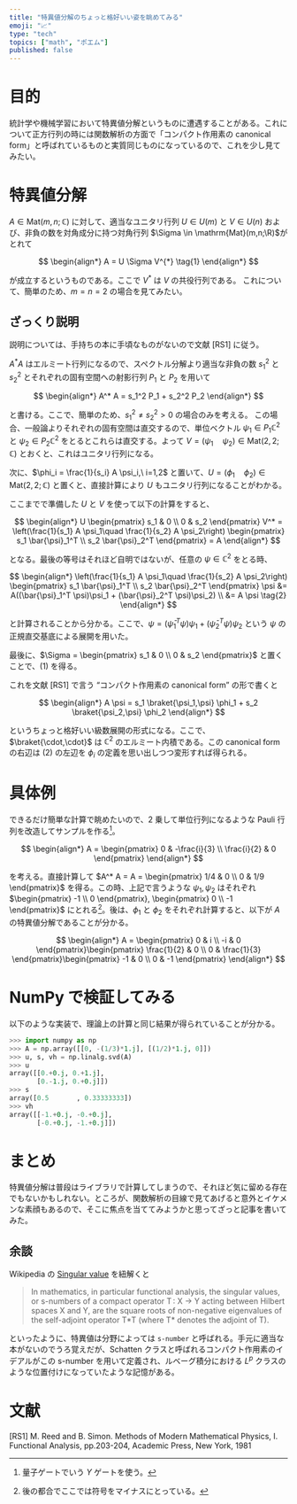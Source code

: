 ```yaml
---
title: "特異値分解のちょっと格好いい姿を眺めてみる"
emoji: "📈"
type: "tech"
topics: ["math", "ポエム"]
published: false
---
```


# 目的

統計学や機械学習において特異値分解というものに遭遇することがある。これについて正方行列の時には関数解析の方面で「コンパクト作用素の canonical form」と呼ばれているものと実質同じものになっているので、これを少し見てみたい。

# 特異値分解

$A \in \mathrm{Mat}(m,n; \mathbb{C})$ に対して、適当なユニタリ行列 $U \in U(m)$ と $V \in U(n)$ および、非負の数を対角成分に持つ対角行列 $\Sigma \in \mathrm{Mat}(m,n;\R)$がとれて

$$
\begin{align*}
A = U \Sigma V^{*}
\tag{1}
\end{align*}
$$

が成立するというものである。ここで $V^*$ は $V$ の共役行列である。
これについて、簡単のため、$m=n=2$ の場合を見てみたい。

## ざっくり説明

説明については、手持ちの本に手頃なものがないので文献 [RS1] に従う。

$A^* A$ はエルミート行列になるので、スペクトル分解より適当な非負の数 $s_1^2$ と $s_2^2$ とそれぞれの固有空間への射影行列 $P_1$ と $P_2$ を用いて

$$
\begin{align*}
A^* A = s_1^2 P_1 + s_2^2 P_2
\end{align*}
$$

と書ける。ここで、簡単のため、$s_1^2 \neq s_2^2 > 0$ の場合のみを考える。
この場合、一般論よりそれぞれの固有空間は直交するので、単位ベクトル $\psi_1 \in P_1 \mathbb{C}^2$ と $\psi_2 \in P_2 \mathbb{C}^2$ をとるとこれらは直交する。よって $V = (\psi_1\quad \psi_2) \in \mathrm{Mat}(2,2;\mathbb{C})$ とおくと、これはユニタリ行列になる。

次に、$\phi_i = \frac{1}{s_i} A \psi_i,\ i=1,2$ と置いて、$U = (\phi_1\quad \phi_2) \in \mathrm{Mat}(2,2;\mathbb{C})$ と置くと、直接計算により $U$ もユニタリ行列になることがわかる。

ここまでで準備した $U$ と $V$ を使って以下の計算をすると、

$$
\begin{align*}
U \begin{pmatrix}
s_1 & 0 \\
0 & s_2
\end{pmatrix} V^* = \left(\frac{1}{s_1} A \psi_1\quad \frac{1}{s_2} A \psi_2\right) \begin{pmatrix}
s_1 \bar{\psi}_1^T \\
s_2 \bar{\psi}_2^T
\end{pmatrix} = A
\end{align*}
$$

となる。最後の等号はそれほど自明ではないが、任意の $\psi \in \mathbb{C}^2$ をとる時、

$$
\begin{align*}
\left(\frac{1}{s_1} A \psi_1\quad \frac{1}{s_2} A \psi_2\right) \begin{pmatrix}
s_1 \bar{\psi}_1^T \\
s_2 \bar{\psi}_2^T
\end{pmatrix} \psi &= A((\bar{\psi}_1^T \psi)\psi_1 + (\bar{\psi}_2^T \psi)\psi_2) \\
&= A \psi
\tag{2}
\end{align*}
$$

と計算されることから分かる。ここで、$\psi = (\bar{\psi}_1^T \psi)\psi_1 + (\bar{\psi}_2^T \psi)\psi_2$ という $\psi$ の正規直交基底による展開を用いた。

最後に、$\Sigma = \begin{pmatrix} s_1 & 0 \\ 0 & s_2 \end{pmatrix}$ と置くことで、(1) を得る。

これを文献 [RS1] で言う “コンパクト作用素の canonical form” の形で書くと

$$
\begin{align*}
A \psi = s_1 \braket{\psi_1,\psi} \phi_1 + s_2 \braket{\psi_2,\psi} \phi_2
\end{align*}
$$

というちょっと格好いい級数展開の形式になる。ここで、$\braket{\cdot,\cdot}$ は $\mathbb{C}^2$ のエルミート内積である。この canonical form の右辺は (2) の左辺を $\phi_i$ の定義を思い出しつつ変形すれば得られる。

# 具体例

できるだけ簡単な計算で眺めたいので、2 乗して単位行列になるような Pauli 行列を改造してサンプルを作る[^1]。

[^1]: 量子ゲートでいう $Y$ ゲートを使う。

$$
\begin{align*}
A = \begin{pmatrix}
0 & -\frac{i}{3} \\
\frac{i}{2} & 0
\end{pmatrix}
\end{align*}
$$

を考える。直接計算して $A^* A = A = \begin{pmatrix} 1/4 & 0 \\ 0 & 1/9 \end{pmatrix}$ を得る。この時、上記で言うような $\psi_1, \psi_2$ はそれぞれ $\begin{pmatrix} -1 \\ 0 \end{pmatrix}, \begin{pmatrix} 0 \\ -1 \end{pmatrix}$ にとれる[^2]。後は、$\phi_1$ と $\phi_2$ をそれぞれ計算すると、以下が $A$ の特異値分解であることが分かる。

[^2]: 後の都合でここでは符号をマイナスにとっている。

$$
\begin{align*}
A = \begin{pmatrix}
0 & i \\
-i & 0
\end{pmatrix}\begin{pmatrix}
\frac{1}{2} & 0 \\
0 & \frac{1}{3}
\end{pmatrix}\begin{pmatrix}
-1 & 0 \\
0 & -1
\end{pmatrix}
\end{align*}
$$

# NumPy で検証してみる

以下のような実装で、理論上の計算と同じ結果が得られていることが分かる。

```python
>>> import numpy as np
>>> A = np.array([[0, -(1/3)*1.j], [(1/2)*1.j, 0]])
>>> u, s, vh = np.linalg.svd(A)
>>> u
array([[0.+0.j, 0.+1.j],
       [0.-1.j, 0.+0.j]])
>>> s
array([0.5       , 0.33333333])
>>> vh
array([[-1.+0.j, -0.+0.j],
       [-0.+0.j, -1.+0.j]])
```

# まとめ

特異値分解は普段はライブラリで計算してしまうので、それほど気に留める存在でもないかもしれない。ところが、関数解析の目線で見てあげると意外とイケメンな素顔もあるので、そこに焦点を当ててみようかと思ってざっと記事を書いてみた。

## 余談

Wikipedia の [Singular value](https://en.wikipedia.org/wiki/Singular_value) を紐解くと

> In mathematics, in particular functional analysis, the singular values, or s-numbers of a compact operator T : X → Y acting between Hilbert spaces X and Y, are the square roots of non-negative eigenvalues of the self-adjoint operator T\*T (where T\* denotes the adjoint of T).

といったように、特異値は分野によっては `s-number` と呼ばれる。手元に適当な本がないのでうろ覚えだが、Schatten クラスと呼ばれるコンパクト作用素のイデアルがこの s-number を用いて定義され、ルベーグ積分における $L^p$ クラスのような位置付けになっていたような記憶がある。

# 文献

[RS1] M. Reed and B. Simon. Methods of Modern Mathematical Physics, I. Functional Analysis, pp.203-204, Academic Press, New York, 1981

